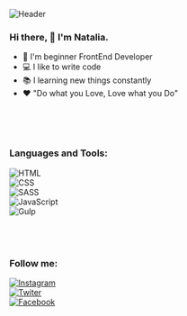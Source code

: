 ![Header](https://github.com/Dv-nn/Dv-nn/blob/main/assets/img.gif)


### Hi there, 👋 I'm Natalia.

- :high_brightness: I'm beginner FrontEnd Developer
- :computer: I like to write code
- :books: I learning new things constantly
- :hearts: "Do what you Love, Love what you Do"


<br>
<br>
<br>

### Languages and Tools:

![HTML](https://img.shields.io/badge/-HTML-1F2466?style=for-the-badge&logo=html5&logoColor=E74C3C)<br>
![CSS](https://img.shields.io/badge/-CSS-1F2466?style=for-the-badge&logo=css3&logoColor=3498DB)<br>
![SASS](https://img.shields.io/badge/-SASS-1F2466?style=for-the-badge&logo=sass&logoColor=A569BD)<br>
![JavaScript](https://img.shields.io/badge/-JavaScript-1F2466?style=for-the-badge&logo=javascript&logoColor=F39C12 )<br>
![Gulp](https://img.shields.io/badge/-Gulp-1F2466?style=for-the-badge&logo=gulp&logoColor=C0392B)<br>
<br>
<br>
<br>

### Follow me:

[![Instagram](https://img.shields.io/badge/-Instagram-1F2466?style=for-the-badge&logo=instagram&logoColor=E82DDC)]()<br>
[![Twiter](https://img.shields.io/badge/-Twitter-1F2466?style=for-the-badge&logo=Twitter&logoColor=449CF9)]()<br>
[![Facebook](https://img.shields.io/badge/-Facebook-1F2466?style=for-the-badge&logo=facebook&logoColor=2A59F8)]()<br>




